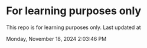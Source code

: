 # For learning purposes only
This repo is for learning purposes only.
Last updated at

Monday, November 18, 2024 2:03:46 PM

